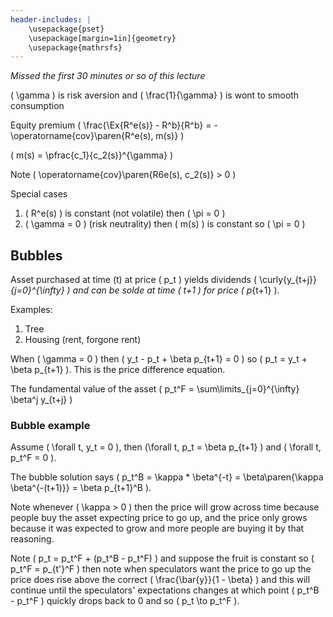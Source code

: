 ```yaml
---
header-includes: |
    \usepackage{pset}
    \usepackage[margin=1in]{geometry}
    \usepackage{mathrsfs}
---
```


*Missed the first 30 minutes or so of this lecture*

\( \gamma \) is risk aversion and \( \frac{1}{\gamma} \) is wont to smooth consumption

Equity premium \( \frac{\Ex{R^e(s)} - R^b}{R^b} = -\operatorname{cov}\paren{R^e(s), m(s)} \)

\( m(s) = \pfrac{c_1}{c_2(s)}^{\gamma} \)

Note \( \operatorname{cov}\paren{R6e(s), c_2(s)} > 0 \)

Special cases
1. \( R^e(s) \) is constant (not volatile) then \( \pi = 0 \)
2. \( \gamma = 0 \) (risk neutrality) then \( m(s) \) is constant so \( \pi = 0 \)

## Bubbles

Asset purchased at time \(t\) at price \( p_t \) yields dividends \( \curly{y_{t+j}}_{j=0}^{\infty} \) and can be solde at time \( t+1 \) for price \( p_{t+1} \).

Examples:
1. Tree
2. Housing (rent, forgone rent)

When \( \gamma = 0 \) then \( y_t - p_t + \beta p_{t+1} = 0 \) so \( p_t = y_t + \beta p_{t+1} \). This is the price difference equation.

The fundamental value of the asset \( p_t^F = \sum\limits_{j=0}^{\infty} \beta^j y_{t+j} \)

### Bubble example

Assume \( \forall t, y_t = 0 \), then \(\forall t, p_t = \beta p_{t+1} \) and \( \forall t, p_t^F = 0 \).

The bubble solution says \( p_t^B = \kappa * \beta^{-t} = \beta\paren{\kappa \beta^{-(t+1)}} = \beta p_{t+1}^B \).

Note whenever \( \kappa > 0 \) then the price will grow across time because people buy the asset expecting price to go up, and the price only grows because it was expected to grow and more people are buying it by that reasoning.

Note \( p_t = p_t^F + (p_t^B - p_t^F) \) and suppose the fruit is constant so \( p_t^F = p_{t'}^F \) then note when speculators want the price to go up the price does rise above the correct \( \frac{\bar{y}}{1 - \beta} \) and this will continue until the speculators' expectations changes at which point \( p_t^B - p_t^F \) quickly drops back to 0 and so \( p_t \to p_t^F \).
